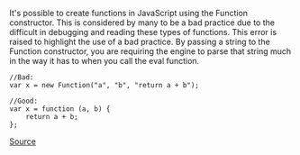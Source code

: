 It's possible to create functions in JavaScript using the Function constructor. This is considered by many to be a bad practice due to the difficult in debugging and reading these types of functions. This error is raised to highlight the use of a bad practice. By passing a string to the Function constructor, you are requiring the engine to parse that string much in the way it has to when you call the eval function.

```
//Bad:
var x = new Function("a", "b", "return a + b");

//Good:
var x = function (a, b) {
    return a + b;
};
```

[Source](http://eslint.org/docs/rules/no-new-func)

